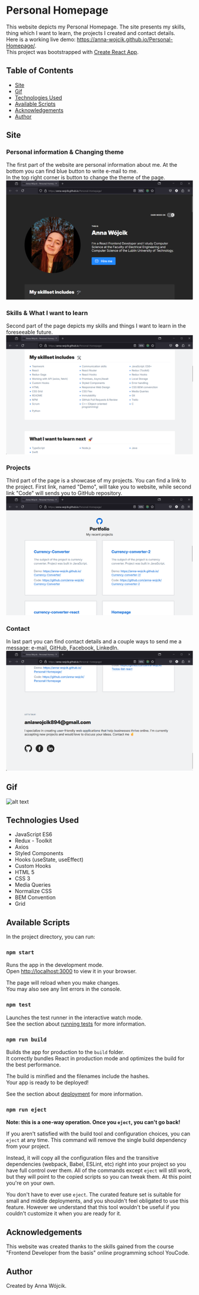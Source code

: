# Personal Homepage
This website depicts my Personal Homepage. The site presents my skills, thing which I want to learn, the projects I created and contact details.
<br>
Here is a working live demo: https://anna-wojcik.github.io/Personal-Homepage/.
<br>
This project was bootstrapped with [Create React App](https://github.com/facebook/create-react-app).

## Table of Contents
* [Site](#site)
* [Gif](#gif)
* [Technologies Used](#technologies-used)
* [Available Scripts](#available-scripts)
* [Acknowledgements](#acknowledgements)
* [Author](#author)

## Site
### Personal information & Changing theme
The first part of the website are personal information about me. At the bottom you can find blue button to write e-mail to me.
<br>
In the top right corner is button to change the theme of the page.
![alt text](personal-homepage-info.png)

### Skills & What I want to learn
Second part of the page depicts my skills and things I want to learn in the foreseeable future. 
![alt text](perosnal-homepage-skills&tolearn.png)

### Projects
Third part of the page is a showcase of my projects. You can find a link to the project. First link, named "Demo", will take you to website, while second link "Code" will sends you to GitHub repository.
![alt text](personal-homepage-portfolio.png)

### Contact
In last part you can find contact details and a couple ways to send me a message: e-mail, GitHub, Facebook, LinkedIn.
![alt text](personal-homepage-contact.png)

## Gif
![alt text](personal-homepage.gif)

## Technologies Used
- JavaScript ES6
- Redux - Toolkit
- Axios
- Styled Components
- Hooks (useState, useEffect)
- Custom Hooks
- HTML 5
- CSS 3
- Media Queries
- Normalize CSS
- BEM Convention
- Grid

## Available Scripts

In the project directory, you can run:

### `npm start`

Runs the app in the development mode.\
Open [http://localhost:3000](http://localhost:3000) to view it in your browser.

The page will reload when you make changes.\
You may also see any lint errors in the console.

### `npm test`

Launches the test runner in the interactive watch mode.\
See the section about [running tests](https://facebook.github.io/create-react-app/docs/running-tests) for more information.

### `npm run build`

Builds the app for production to the `build` folder.\
It correctly bundles React in production mode and optimizes the build for the best performance.

The build is minified and the filenames include the hashes.\
Your app is ready to be deployed!

See the section about [deployment](https://facebook.github.io/create-react-app/docs/deployment) for more information.

### `npm run eject`

**Note: this is a one-way operation. Once you `eject`, you can't go back!**

If you aren't satisfied with the build tool and configuration choices, you can `eject` at any time. This command will remove the single build dependency from your project.

Instead, it will copy all the configuration files and the transitive dependencies (webpack, Babel, ESLint, etc) right into your project so you have full control over them. All of the commands except `eject` will still work, but they will point to the copied scripts so you can tweak them. At this point you're on your own.

You don't have to ever use `eject`. The curated feature set is suitable for small and middle deployments, and you shouldn't feel obligated to use this feature. However we understand that this tool wouldn't be useful if you couldn't customize it when you are ready for it.

## Acknowledgements
This website was created thanks to the skills gained from the course "Frontend Developer from the basis" online programming school YouCode.

## Author
Created by Anna Wójcik.